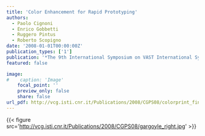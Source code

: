 ```yaml
---
title: 'Color Enhancement for Rapid Prototyping'
authors:
  - Paolo Cignoni
  - Enrico Gobbetti
  - Ruggero Pintus
  - Roberto Scopigno
date: '2008-01-01T00:00:00Z'
publication_types: ['1']
publication: '*The 9th International Symposium on VAST International Symposium on Virtual Reality, Archaeology and Cultural Heritage*'
featured: false

image:
#    caption: 'Image'
    focal_point: ''
    preview_only: false
    share: false
url_pdf: http://vcg.isti.cnr.it/Publications/2008/CGPS08/colorprint_final.pdf
---
```

{{< figure src='http://vcg.isti.cnr.it/Publications/2008/CGPS08/gargoyle_right.jpg' >}}
